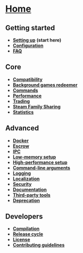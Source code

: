 # **[Home](https://github.com/JustArchi/ArchiSteamFarm/wiki)**


## Getting started

* **[Setting up](Setting-up)** **(start here)**
* **[Configuration](Configuration)**
* **[FAQ](FAQ)**


## Core

* **[Compatibility](Compatibility)**
* **[Background games redeemer](Background-games-redeemer)**
* **[Commands](Commands)**
* **[Performance](Performance)**
* **[Trading](Trading)**
* **[Steam Family Sharing](Steam-Family-Sharing)**
* **[Statistics](Statistics)**


## Advanced

* **[Docker](Docker)**
* **[Escrow](Escrow)**
* **[IPC](IPC)**
* **[Low-memory setup](Low-memory-setup)**
* **[High-performance setup](High-performance-setup)**
* **[Command-line arguments](Command-line-arguments)**
* **[Logging](Logging)**
* **[Localization](Localization)**
* **[Security](Security)**
* **[Documentation](Documentation)**
* **[Third-party tools](Third-party-tools)**
* **[Deprecation](Deprecation)**


## Developers

* **[Compilation](Compilation)**
* **[Release cycle](Release-cycle)**
* **[License](License)**
* **[Contributing guidelines](https://github.com/JustArchi/ArchiSteamFarm/blob/master/.github/CONTRIBUTING.md)**